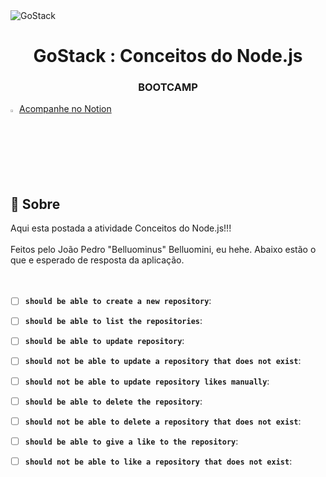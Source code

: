 <img alt="GoStack" src="https://storage.googleapis.com/golden-wind/bootcamp-gostack/header-desafios-new.png" />


<h1 align="center">
  GoStack : Conceitos do Node.js
</h1>
<h3 align="center">
  BOOTCAMP
</h3>


<img alt='Notion' src='https://produtive.me/wp-content/uploads/2019/08/notion-logo-no-background.png' width="2%"/> <a href='https://www.notion.so/belluominus/Belluominus-s-goStack13-4527239a515042c29f13bc837a2a816b'> Acompanhe no Notion</a>

<br>

## :rocket: Sobre
Aqui esta postada a atividade Conceitos do Node.js!!! <br><br>
Feitos pelo João Pedro "Belluominus" Belluomini, eu hehe. Abaixo estão o que e esperado de resposta da aplicação.
<br>
<br>
<br>
- [ ] **`should be able to create a new repository`**:

- [ ] **`should be able to list the repositories`**:
											
- [ ] **`should be able to update repository`**:
																	
- [ ] **`should not be able to update a repository that does not exist`**:

- [ ] **`should not be able to update repository likes manually`**:

- [ ] **`should be able to delete the repository`**:

- [ ] **`should not be able to delete a repository that does not exist`**:

- [ ] **`should be able to give a like to the repository`**:

- [ ] **`should not be able to like a repository that does not exist`**:
